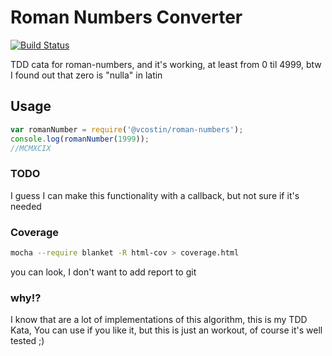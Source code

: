 # Roman Numbers Converter
[![Build Status](https://travis-ci.org/vcostin/roman-numbers.svg?branch=master)](https://travis-ci.org/vcostin/roman-numbers)

TDD cata for roman-numbers, and it's working, at least  from 0 til 4999, btw I found out that zero is "nulla" in latin


## Usage
```javascript
var romanNumber = require('@vcostin/roman-numbers');
console.log(romanNumber(1999));
//MCMXCIX
```
### TODO
I guess I can make this functionality with a callback, but not sure if it's needed 

### Coverage
```bash 
mocha --require blanket -R html-cov > coverage.html
```
you can look, I don't want to add report to git 

### why!?
I know that are a lot of implementations of this algorithm, this is my TDD Kata, You can use if you like it, but this is just an workout, of course it's well tested ;)
